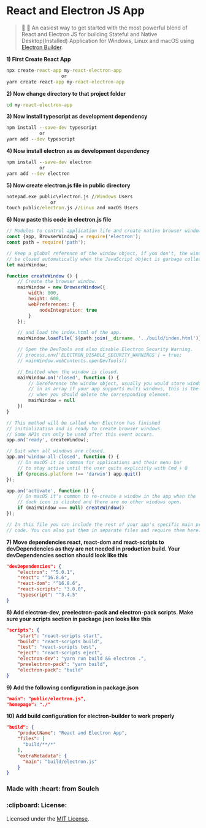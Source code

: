 # React and Electron JS App
> :rocket: :telescope: An easiest way to get started with the most powerful blend of React and Electron JS for building Stateful and Native Desktop(Installed) Application for Windows, Linux and macOS using <a href="https://github.com/electron-userland/electron-builder">Electron Builder</a>.

**1) First Create React App**

```cmd
npx create-react-app my-react-electron-app
                    or
yarn create react-app my-react-electron-app
```

**2) Now change directory to that project folder**

```cmd 
cd my-react-electron-app
```

**3) Now install typescript as development dependency**

```cmd 
npm install --save-dev typescript
            or
yarn add --dev typescript
```

**4) Now install electron as as development dependency**

```cmd
npm install --save-dev electron
            or
yarn add --dev electron
```

**5) Now create electron.js file in public directory**

```cmd
notepad.exe public\electron.js //Windows Users
                or
touch public/electron.js //Linux and macOS Users 
```

**6) Now paste this code in electron.js file**

```javascript
// Modules to control application life and create native browser window
const {app, BrowserWindow} = require('electron');
const path = require('path');

// Keep a global reference of the window object, if you don't, the window will
// be closed automatically when the JavaScript object is garbage collected.
let mainWindow;

function createWindow () {
    // Create the browser window.
    mainWindow = new BrowserWindow({
        width: 800,
        height: 600,
        webPreferences: {
            nodeIntegration: true
        }
    });

    // and load the index.html of the app.
    mainWindow.loadFile(`${path.join(__dirname, '../build/index.html')}`);

    // Open the DevTools and also disable Electron Security Warning.
    // process.env['ELECTRON_DISABLE_SECURITY_WARNINGS'] = true;
    // mainWindow.webContents.openDevTools()

    // Emitted when the window is closed.
    mainWindow.on('closed', function () {
        // Dereference the window object, usually you would store windows
        // in an array if your app supports multi windows, this is the time
        // when you should delete the corresponding element.
        mainWindow = null
    })
}

// This method will be called when Electron has finished
// initialization and is ready to create browser windows.
// Some APIs can only be used after this event occurs.
app.on('ready', createWindow);

// Quit when all windows are closed.
app.on('window-all-closed', function () {
    // On macOS it is common for applications and their menu bar
    // to stay active until the user quits explicitly with Cmd + Q
    if (process.platform !== 'darwin') app.quit()
});

app.on('activate', function () {
    // On macOS it's common to re-create a window in the app when the
    // dock icon is clicked and there are no other windows open.
    if (mainWindow === null) createWindow()
});

// In this file you can include the rest of your app's specific main process
// code. You can also put them in separate files and require them here.
```

**7) Move dependencies react, react-dom and react-scripts to devDependencies as they are not needed in production build.
Your devDependencies section should look like this**

```json
"devDependencies": {
    "electron": "^5.0.1",
    "react": "^16.8.6",
    "react-dom": "^16.8.6",
    "react-scripts": "3.0.0",
    "typescript": "^3.4.5"
}
```

**8) Add electron-dev, preelectron-pack and electron-pack scripts. Make sure your scripts section in package.json looks like this**

```json
"scripts": {
    "start": "react-scripts start",
    "build": "react-scripts build",
    "test": "react-scripts test",
    "eject": "react-scripts eject",
    "electron-dev": "yarn run build && electron .",
    "preelectron-pack": "yarn build",
    "electron-pack": "build"
}
```

**9) Add the following configuration in package.json**

```json
"main": "public/electron.js",
"homepage": "./"
```

**10) Add build configuration for electron-builder to work properly**

```json
"build": {
    "productName": "React and Electron App",
    "files": [
      "build/**/*"
    ],
    "extraMetadata": {
      "main": "build/electron.js"
    }
}
```

<h3>Made with :heart: from Souleh</h3>

<h3>:clipboard: License: </h3>
Licensed under the <a href="https://github.com/soulehshaikh99/create-react-electron-app/blob/master/LICENSE">MIT License</a>.
